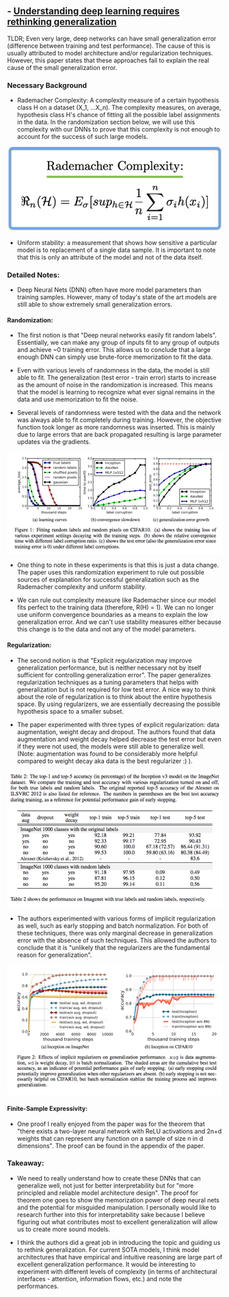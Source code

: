 ## - [Understanding deep learning requires rethinking generalization](https://arxiv.org/abs/1505.00387)

TLDR; Even very large, deep networks can have small generalization error (difference between training and test performance). The cause of this is usually attributed to model architecture and/or regularization techniques. However, this paper states that these approaches fail to explain the real cause of the small generalization error.

### Necessary Background

- Rademacher Complexity: A complexity measure of a certain hypothesis class H on a dataset (X_1, ...X_n). The complexity measures, on average, hypothesis class H's chance of fitting all the possible label assignments in the data. In the randomization section below, we will use this complexity with our DNNs to prove that this complexity is not enough to account for the success of such large models.

![eq1](images/generalization/eq1.png)

- Uniform stability: a measurement that shows how sensitive a particular model is to replacement of a single data sample. It is important to note that this is only an attribute of the model and not of the data itself. 

### Detailed Notes:

- Deep Neural Nets (DNN) often have more model parameters than training samples. However, many of today's state of the art models are still able to show extremely small generalization errors. 

#### Randomization:

- The first notion is that "Deep neural networks easily fit random labels". Essentially, we can make any group of inputs fit to any group of outputs and achieve ~0 training error. This allows us to conclude that a large enough DNN can simply use brute-force memorization to fit the data.

- Even with various levels of randomness in the data, the model is still able to fit. The generalization (test error - train error) starts to increase as the amount of noise in the randomization is increased. This means that the model is learning to recognize what ever signal remains in the data and use memorization to fit the noise. 

- Several levels of randomness were tested with the data and the network was always able to fit completely during training. However, the objective function took longer as more randomness was inserted. This is mainly due to large errors that are back propagated resulting is large parameter updates via the gradients. 

![diagram1](images/generalization/diagram1.png)

- One thing to note in these experiments is that this is just a data change. The paper uses this randomization experiment to rule out possible sources of explanation for successful generalization such as the Rademacher complexity and uniform stability. 

- We can rule out complexity measure like Rademacher since our model fits perfect to the training data (therefore, R(H) = 1). We can no longer use uniform convergence boundaries as a means to explain the low generalization error. And we can't use stability measures either because this change is to the data and not any of the model parameters. 

#### Regularization:

- The second notion is that "Explicit regularization may improve generalization performance, but is neither necessary not by itself sufficient for controlling generalization error". The paper generalizes regularization techniques as a tuning parameters that helps with generalization but is not required for low test error. A nice way to think about the role of regularization is to think about the entire hypothesis space. By using regularizers, we are essentially decreasing the possible hypothesis space to a smaller subset. 

- The paper experimented with three types of explicit regularization: data augmentation, weight decay and dropout. The authors found that data augmentation and weight decay helped decrease the test error but even if they were not used, the models were still able to generalize well. (Note: augmentation was found to be considerably more helpful compared to weight decay aka data is the best regularizer :) ).

![diagram2](images/generalization/diagram2.png)

- The authors experimented with various forms of implicit regularization as well, such as early stopping and batch normalization. For both of these techniques, there was only marginal decrease in generalization error with the absence of such techniques. This allowed the authors to conclude that it is "unlikely that the regularizers are the fundamental reason for generalization".

![diagram3](images/generalization/diagram3.png)

#### Finite-Sample Expressivity:

- One proof I really enjoyed from the paper was for the theorem that "there exists a two-layer neural network with ReLU activations and 2n+d weights that can represent any function on a sample of size n in d dimensions". The proof can be found in the appendix of the paper.

### Takeaway:

- We need to really understand how to create these DNNs that can generalize well, not just for better interpretability but for "more principled and reliable model architecture design". The proof for theorem one goes to show the memorization power of deep neural nets and the potential for misguided manipulation. I personally would like to research further into this for interpretability sake because I believe figuring out what contributes most to excellent generalization will allow us to create more sound models. 

- I think the authors did a great job in introducing the topic and guiding us to rethink generalization. For current SOTA models, I think model architectures that have empirical and intuitive reasoning are large part of excellent generalization performance. It would be interesting to experiment with different levels of complexity (in terms of architectural interfaces - attention, information flows, etc.) and note the performances. 


